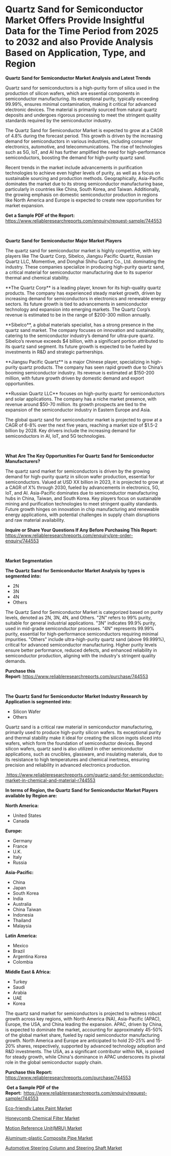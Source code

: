 <p><h1>Quartz Sand for Semiconductor Market Offers Provide Insightful Data for the Time Period from 2025 to 2032 and also Provide Analysis Based on Application, Type, and Region</h1></p><p><strong>Quartz Sand for Semiconductor Market Analysis and Latest Trends</strong></p>
<p><p>Quartz sand for semiconductors is a high-purity form of silica used in the production of silicon wafers, which are essential components in semiconductor manufacturing. Its exceptional purity, typically exceeding 99.99%, ensures minimal contamination, making it critical for advanced electronic devices. The material is primarily sourced from natural quartz deposits and undergoes rigorous processing to meet the stringent quality standards required by the semiconductor industry.</p><p>The Quartz Sand for Semiconductor Market is expected to grow at a CAGR of 4.8% during the forecast period. This growth is driven by the increasing demand for semiconductors in various industries, including consumer electronics, automotive, and telecommunications. The rise of technologies such as 5G, IoT, and AI has further amplified the need for high-performance semiconductors, boosting the demand for high-purity quartz sand.</p><p>Recent trends in the market include advancements in purification technologies to achieve even higher levels of purity, as well as a focus on sustainable sourcing and production methods. Geographically, Asia-Pacific dominates the market due to its strong semiconductor manufacturing base, particularly in countries like China, South Korea, and Taiwan. Additionally, the growing emphasis on domestic semiconductor production in regions like North America and Europe is expected to create new opportunities for market expansion.</p></p>
<p><strong>Get a Sample PDF of the Report:&nbsp;</strong> <a href="https://www.reliableresearchreports.com/enquiry/request-sample/744553?utm_campaign=16&utm_medium=2&utm_source=Github&utm_content=ia&utm_term=20012025&utm_id=quartz-sand-for-semiconductor">https://www.reliableresearchreports.com/enquiry/request-sample/744553</a></p>
<p>&nbsp;</p>
<p><strong>Quartz Sand for Semiconductor Major Market Players</strong></p>
<p><p>The quartz sand for semiconductor market is highly competitive, with key players like The Quartz Corp, Sibelco, Jiangsu Pacific Quartz, Russian Quartz LLC, Momentive, and Donghai Shihu Quartz Co., Ltd. dominating the industry. These companies specialize in producing high-purity quartz sand, a critical material for semiconductor manufacturing due to its superior thermal and chemical stability.</p><p>**The Quartz Corp** is a leading player, known for its high-quality quartz products. The company has experienced steady market growth, driven by increasing demand for semiconductors in electronics and renewable energy sectors. Its future growth is tied to advancements in semiconductor technology and expansion into emerging markets. The Quartz Corp’s revenue is estimated to be in the range of $200-300 million annually.</p><p>**Sibelco**, a global materials specialist, has a strong presence in the quartz sand market. The company focuses on innovation and sustainability, catering to the semiconductor industry’s demand for ultra-pure quartz. Sibelco’s revenue exceeds $4 billion, with a significant portion attributed to its quartz sand segment. Its future growth is expected to be fueled by investments in R&D and strategic partnerships.</p><p>**Jiangsu Pacific Quartz** is a major Chinese player, specializing in high-purity quartz products. The company has seen rapid growth due to China’s booming semiconductor industry. Its revenue is estimated at $150-200 million, with future growth driven by domestic demand and export opportunities.</p><p>**Russian Quartz LLC** focuses on high-purity quartz for semiconductors and solar applications. The company has a niche market presence, with revenue around $50-70 million. Its growth prospects are tied to the expansion of the semiconductor industry in Eastern Europe and Asia.</p><p>The global quartz sand for semiconductor market is projected to grow at a CAGR of 6-8% over the next five years, reaching a market size of $1.5-2 billion by 2028. Key drivers include the increasing demand for semiconductors in AI, IoT, and 5G technologies.</p></p>
<p>&nbsp;</p>
<p><strong>What Are The Key Opportunities For Quartz Sand for Semiconductor Manufacturers?</strong></p>
<p><p>The quartz sand market for semiconductors is driven by the growing demand for high-purity quartz in silicon wafer production, essential for semiconductors. Valued at USD XX billion in 2023, it is projected to grow at a CAGR of X% through 2030, fueled by advancements in electronics, 5G, IoT, and AI. Asia-Pacific dominates due to semiconductor manufacturing hubs in China, Taiwan, and South Korea. Key players focus on sustainable mining and purification technologies to meet stringent quality standards. Future growth hinges on innovation in chip manufacturing and renewable energy applications, with potential challenges in supply chain disruptions and raw material availability.</p></p>
<p><strong>Inquire or Share Your Questions If Any Before Purchasing This Report:</strong> <a href="https://www.reliableresearchreports.com/enquiry/pre-order-enquiry/744553?utm_campaign=16&utm_medium=2&utm_source=Github&utm_content=ia&utm_term=20012025&utm_id=quartz-sand-for-semiconductor">https://www.reliableresearchreports.com/enquiry/pre-order-enquiry/744553</a></p>
<p>&nbsp;</p>
<p><strong>Market Segmentation</strong></p>
<p><strong>The Quartz Sand for Semiconductor Market Analysis by types is segmented into:</strong></p>
<p><ul><li>2N</li><li>3N</li><li>4N</li><li>Others</li></ul></p>
<p><p>The Quartz Sand for Semiconductor Market is categorized based on purity levels, denoted as 2N, 3N, 4N, and Others. "2N" refers to 99% purity, suitable for general industrial applications. "3N" indicates 99.9% purity, used in mid-grade semiconductor processes. "4N" represents 99.99% purity, essential for high-performance semiconductors requiring minimal impurities. "Others" include ultra-high-purity quartz sand (above 99.999%), critical for advanced semiconductor manufacturing. Higher purity levels ensure better performance, reduced defects, and enhanced reliability in semiconductor production, aligning with the industry's stringent quality demands.</p></p>
<p><strong>Purchase this Report:&nbsp;</strong><a href="https://www.reliableresearchreports.com/purchase/744553?utm_campaign=16&utm_medium=2&utm_source=Github&utm_content=ia&utm_term=20012025&utm_id=quartz-sand-for-semiconductor">https://www.reliableresearchreports.com/purchase/744553</a></p>
<p>&nbsp;</p>
<p><strong>The Quartz Sand for Semiconductor Market Industry Research by Application is segmented into:</strong></p>
<p><ul><li>Silicon Wafer</li><li>Others</li></ul></p>
<p><p>Quartz sand is a critical raw material in semiconductor manufacturing, primarily used to produce high-purity silicon wafers. Its exceptional purity and thermal stability make it ideal for creating the silicon ingots sliced into wafers, which form the foundation of semiconductor devices. Beyond silicon wafers, quartz sand is also utilized in other semiconductor applications, such as crucibles, glassware, and insulating materials, due to its resistance to high temperatures and chemical inertness, ensuring precision and reliability in advanced electronics production.</p></p>
<p><a href="https://www.reliableresearchreports.com/quartz-sand-for-semiconductor-market-in-chemical-and-material-r744553?utm_campaign=16&utm_medium=2&utm_source=Github&utm_content=ia&utm_term=20012025&utm_id=quartz-sand-for-semiconductor">&nbsp;https://www.reliableresearchreports.com/quartz-sand-for-semiconductor-market-in-chemical-and-material-r744553</a></p>
<p><strong>In terms of Region, the Quartz Sand for Semiconductor Market Players available by Region are:</strong></p>
<p>
    <p> <strong> North America: </strong>
        <ul>
            <li>United States</li>
            <li>Canada</li>
        </ul>
        </p> 
    <p> <strong> Europe: </strong>
        <ul>
            <li>Germany</li>
            <li>France</li>
            <li>U.K.</li>
            <li>Italy</li>
            <li>Russia</li>
        </ul>
        </p> 
    <p> <strong> Asia-Pacific: </strong>
        <ul>
            <li>China</li>
            <li>Japan</li>
            <li>South Korea</li>
            <li>India</li>
            <li>Australia</li>
            <li>China Taiwan</li>
            <li>Indonesia</li>
            <li>Thailand</li>
            <li>Malaysia</li>
        </ul>
        </p> 
    <p> <strong> Latin America: </strong>
        <ul>
            <li>Mexico</li>
            <li>Brazil</li>
            <li>Argentina Korea</li>
            <li>Colombia</li>
        </ul>
        </p> 
    <p> <strong> Middle East & Africa: </strong>
        <ul>
            <li>Turkey</li>
            <li>Saudi</li>
            <li>Arabia</li>
            <li>UAE</li>
            <li>Korea</li>
        </ul>
    </p>
    </p>
<p><p>The quartz sand market for semiconductors is projected to witness robust growth across key regions, with North America (NA), Asia-Pacific (APAC), Europe, the USA, and China leading the expansion. APAC, driven by China, is expected to dominate the market, accounting for approximately 45-50% of the global market share, fueled by rapid semiconductor manufacturing growth. North America and Europe are anticipated to hold 20-25% and 15-20% shares, respectively, supported by advanced technology adoption and R&D investments. The USA, as a significant contributor within NA, is poised for steady growth, while China's dominance in APAC underscores its pivotal role in the global semiconductor supply chain.</p></p>
<p><strong>Purchase this Report: </strong><a href="https://www.reliableresearchreports.com/purchase/744553?utm_campaign=16&utm_medium=2&utm_source=Github&utm_content=ia&utm_term=20012025&utm_id=quartz-sand-for-semiconductor">https://www.reliableresearchreports.com/purchase/744553</a></p>
<p>&nbsp;<strong>Get a Sample PDF of the Report:&nbsp;&nbsp;</strong><a href="https://www.reliableresearchreports.com/enquiry/request-sample/744553?utm_campaign=16&utm_medium=2&utm_source=Github&utm_content=ia&utm_term=20012025&utm_id=quartz-sand-for-semiconductor">https://www.reliableresearchreports.com/enquiry/request-sample/744553</a></p>
<p><strong></strong></p>
<p><p><a href="https://github.com/norbeludie83/Market-Research-Report-List-1/blob/main/eco-friendly-latex-paint-market.md?utm_campaign=16&utm_medium=2&utm_source=Github&utm_content=ia&utm_term=20012025&utm_id=quartz-sand-for-semiconductor">Eco-friendly Latex Paint Market</a></p><p><a href="https://github.com/jerhoskinson197676/Market-Research-Report-List-1/blob/main/honeycomb-chemical-filter-market.md?utm_campaign=16&utm_medium=2&utm_source=Github&utm_content=ia&utm_term=20012025&utm_id=quartz-sand-for-semiconductor">Honeycomb Chemical Filter Market</a></p><p><a href="https://github.com/mezokathleen834/Market-Research-Report-List-1/blob/main/motion-reference-unitmru-market.md?utm_campaign=16&utm_medium=2&utm_source=Github&utm_content=ia&utm_term=20012025&utm_id=quartz-sand-for-semiconductor">Motion Reference Unit(MRU) Market</a></p><p><a href="https://github.com/shirleenfraker87/Market-Research-Report-List-1/blob/main/aluminum-plastic-composite-pipe-market.md?utm_campaign=16&utm_medium=2&utm_source=Github&utm_content=ia&utm_term=20012025&utm_id=quartz-sand-for-semiconductor">Aluminum-plastic Composite Pipe Market</a></p><p><a href="https://github.com/JosephineMcguire65/Market-Research-Report-List-1/blob/main/automotive-steering-column-and-steering-shaft-market.md?utm_campaign=16&utm_medium=2&utm_source=Github&utm_content=ia&utm_term=20012025&utm_id=quartz-sand-for-semiconductor">Automotive Steering Column and Steering Shaft Market</a></p></p>